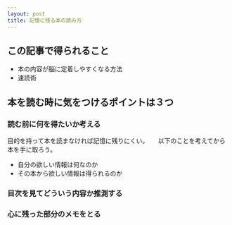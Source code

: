 ```yaml
---
layout: post
title: 記憶に残る本の読み方
---
```


## この記事で得られること
- 本の内容が脳に定着しやすくなる方法
- 速読術

## 本を読む時に気をつけるポイントは３つ
### 読む前に何を得たいか考える
目的を持って本を読まなければ記憶に残りにくい。 
　
以下のことを考えてから本を手に取ろう。
- 自分の欲しい情報は何なのか
- その本から欲しい情報は得られるのか

### 目次を見てどういう内容か推測する
### 心に残った部分のメモをとる
